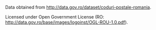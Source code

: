 Data obtained from http://data.gov.ro/dataset/coduri-postale-romania.

Licensed under Open Government License (RO: http://data.gov.ro/base/images/logoinst/OGL-ROU-1.0.pdf).